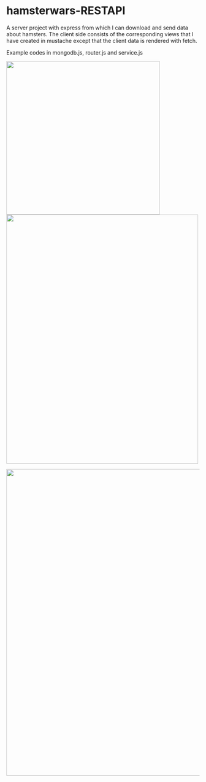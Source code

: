 # hamsterwars-RESTAPI
A server project with express from which I can download and send data about hamsters. The client side consists of the corresponding views that 
I have created in mustache except that the client data is rendered with fetch.

Example codes in mongodb.js, router.js and service.js

<img height ="400" src="https://user-images.githubusercontent.com/97985695/228375716-cfa66bd1-a2e3-4f2d-9af9-f86dc2550139.png"> <img src="https://user-images.githubusercontent.com/97985695/228375707-ef26e066-72a6-4d16-9305-375c918bbb8a.png" width = "500" height = "650">

<img src="https://user-images.githubusercontent.com/97985695/228375727-a7ac6d81-4bc1-4ce1-911d-a9839690ad5b.png" width = "800">
